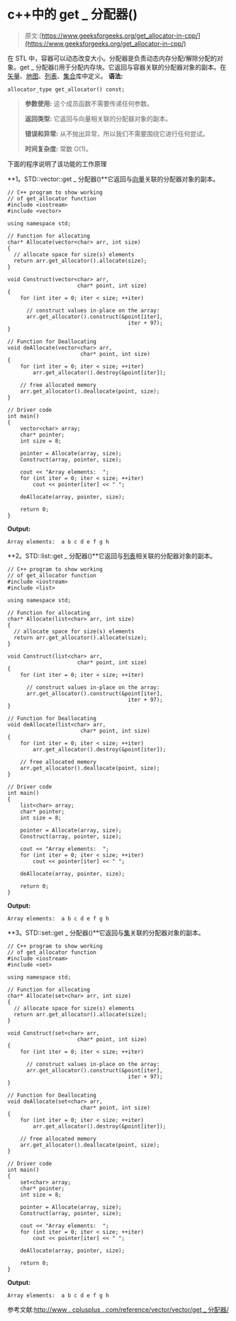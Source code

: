 # c++中的 get _ 分配器()

> 原文:[https://www.geeksforgeeks.org/get_allocator-in-cpp/](https://www.geeksforgeeks.org/get_allocator-in-cpp/)

在 STL 中，容器可以动态改变大小。分配器是负责动态内存分配/解除分配的对象。get _ 分配器()用于分配内存块。它返回与容器关联的分配器对象的副本。在[矢量](https://www.geeksforgeeks.org/vector-in-cpp-stl/)、[地图](https://www.geeksforgeeks.org/map-associative-containers-the-c-standard-template-library-stl/)、[列表](https://www.geeksforgeeks.org/list-cpp-stl/)、[集合](https://www.geeksforgeeks.org/set-in-cpp-stl/)库中定义。
**语法:**

```
allocator_type get_allocator() const;
```

> **参数使用:**
> 这个成员函数不需要传递任何参数。
> 
> **返回类型:**
> 它返回与向量相关联的分配器对象的副本。
> 
> **错误和异常:**
> 从不抛出异常，所以我们不需要围绕它进行任何尝试。
> 
> **时间复杂度:**
> 常数 O(1)。

下面的程序说明了该功能的工作原理

**1。STD::vector::get _ 分配器()**它返回与[向量](https://www.geeksforgeeks.org/vector-in-cpp-stl/)关联的分配器对象的副本。

```
// C++ program to show working 
// of get_allocator function
#include <iostream>
#include <vector>

using namespace std;

// Function for allocating
char* Allocate(vector<char> arr, int size)
{
  // allocate space for size(s) elements
  return arr.get_allocator().allocate(size); 
}

void Construct(vector<char> arr,
                      char* point, int size)
{
    for (int iter = 0; iter < size; ++iter)

      // construct values in-place on the array:
      arr.get_allocator().construct(&point[iter],
                                      iter + 97); 
}

// Function for Deallocating
void deAllocate(vector<char> arr,
                       char* point, int size)
{
    for (int iter = 0; iter < size; ++iter)
        arr.get_allocator().destroy(&point[iter]);

    // free allocated memory    
    arr.get_allocator().deallocate(point, size); 
}

// Driver code
int main()
{
    vector<char> array;
    char* pointer;
    int size = 8;

    pointer = Allocate(array, size);
    Construct(array, pointer, size);

    cout << "Array elements:  ";
    for (int iter = 0; iter < size; ++iter)
        cout << pointer[iter] << " ";

    deAllocate(array, pointer, size);

    return 0;
}
```

**Output:**

```
Array elements:  a b c d e f g h

```

**2。STD::list::get _ 分配器()**它返回与[列表](https://www.geeksforgeeks.org/list-cpp-stl/)相关联的分配器对象的副本。

```
// C++ program to show working 
// of get_allocator function
#include <iostream>
#include <list>

using namespace std;

// Function for allocating
char* Allocate(list<char> arr, int size)
{
  // allocate space for size(s) elements
  return arr.get_allocator().allocate(size); 
}

void Construct(list<char> arr,
                      char* point, int size)
{
    for (int iter = 0; iter < size; ++iter)

      // construct values in-place on the array:
      arr.get_allocator().construct(&point[iter],
                                      iter + 97); 
}

// Function for Deallocating
void deAllocate(list<char> arr,
                       char* point, int size)
{
    for (int iter = 0; iter < size; ++iter)
        arr.get_allocator().destroy(&point[iter]);

    // free allocated memory    
    arr.get_allocator().deallocate(point, size); 
}

// Driver code
int main()
{
    list<char> array;
    char* pointer;
    int size = 8;

    pointer = Allocate(array, size);
    Construct(array, pointer, size);

    cout << "Array elements:  ";
    for (int iter = 0; iter < size; ++iter)
        cout << pointer[iter] << " ";

    deAllocate(array, pointer, size);

    return 0;
}
```

**Output:**

```
Array elements:  a b c d e f g h

```

**3。STD::set::get _ 分配器()**它返回与[集](https://www.geeksforgeeks.org/set-in-cpp-stl/)关联的分配器对象的副本。

```
// C++ program to show working 
// of get_allocator function
#include <iostream>
#include <set>

using namespace std;

// Function for allocating
char* Allocate(set<char> arr, int size)
{
  // allocate space for size(s) elements
  return arr.get_allocator().allocate(size); 
}

void Construct(set<char> arr,
                      char* point, int size)
{
    for (int iter = 0; iter < size; ++iter)

      // construct values in-place on the array:
      arr.get_allocator().construct(&point[iter],
                                      iter + 97); 
}

// Function for Deallocating
void deAllocate(set<char> arr,
                       char* point, int size)
{
    for (int iter = 0; iter < size; ++iter)
        arr.get_allocator().destroy(&point[iter]);

    // free allocated memory    
    arr.get_allocator().deallocate(point, size); 
}

// Driver code
int main()
{
    set<char> array;
    char* pointer;
    int size = 8;

    pointer = Allocate(array, size);
    Construct(array, pointer, size);

    cout << "Array elements:  ";
    for (int iter = 0; iter < size; ++iter)
        cout << pointer[iter] << " ";

    deAllocate(array, pointer, size);

    return 0;
}
```

**Output:**

```
Array elements:  a b c d e f g h

```

参考文献:[http://www . cplusplus . com/reference/vector/vector/get _ 分配器/](http://www.cplusplus.com/reference/vector/vector/get_allocator/)